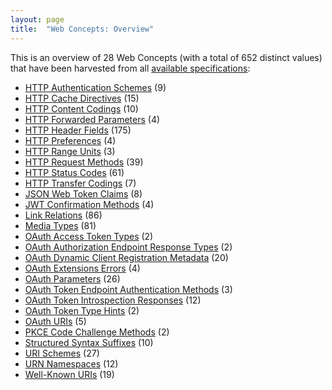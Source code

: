 ```yaml
---
layout: page
title:  "Web Concepts: Overview"
---
```


This is an overview of 28 Web Concepts (with a total of 652 distinct values) that have been harvested from all [available specifications](/specs):

* [HTTP Authentication Schemes](http-authentication-scheme/) (9)
* [HTTP Cache Directives](http-cache-directive/) (15)
* [HTTP Content Codings](http-content-coding/) (10)
* [HTTP Forwarded Parameters](http-forwarded-parameter/) (4)
* [HTTP Header Fields](http-header/) (175)
* [HTTP Preferences](http-preference/) (4)
* [HTTP Range Units](http-range-unit/) (3)
* [HTTP Request Methods](http-method/) (39)
* [HTTP Status Codes](http-status-code/) (61)
* [HTTP Transfer Codings](http-transfer-coding/) (7)
* [JSON Web Token Claims](jwt-claim/) (8)
* [JWT Confirmation Methods](jwt-confirmation-method/) (4)
* [Link Relations](link-relation/) (86)
* [Media Types](media-type/) (81)
* [OAuth Access Token Types](oauth-access-token-type/) (2)
* [OAuth Authorization Endpoint Response Types](oauth-authorization-endpoint-response-type/) (2)
* [OAuth Dynamic Client Registration Metadata](oauth-client-metadata/) (20)
* [OAuth Extensions Errors](oauth-extension-error/) (4)
* [OAuth Parameters](oauth-parameter/) (26)
* [OAuth Token Endpoint Authentication Methods](oauth-token-endpoint-auth-method/) (3)
* [OAuth Token Introspection Responses](oauth-token-introspection-response/) (12)
* [OAuth Token Type Hints](oauth-token-type-hint/) (2)
* [OAuth URIs](oauth-uri/) (5)
* [PKCE Code Challenge Methods](pkce-code-challenge-method/) (2)
* [Structured Syntax Suffixes](structured-syntax-suffix/) (10)
* [URI Schemes](uri-scheme/) (27)
* [URN Namespaces](urn-namespace/) (12)
* [Well-Known URIs](well-known-uri/) (19)

